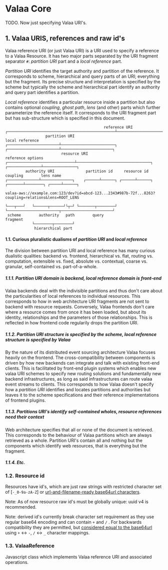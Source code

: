 # Valaa Core

TODO. Now just specifying Valaa URI's.

## 1. Valaa URIS, references and raw id's

Valaa reference URI (or just Valaa URI) is a URI used to specify a reference to a Valaa Resource. 
It has two major parts separated by the URI fragment separator `#`: *partition URI* part and a 
*local reference* part.

*Partition URI* identifies the target authority and partition of the reference. It corresponds to
scheme, hierarchical and query parts of an URI; everything but the fragment. Its precise structure 
and interpretation is specified by the scheme but typically the scheme and hierarchical part 
identify an authority and query part identifies a partition.

*Local reference* identifies a particular resource inside a partition but also contains optional 
*coupling*, *ghost path*, *lens* (and other) parts which further parameterize the reference itself. 
It corresponds to the URI fragment part but has sub-structure which is specified in this document.

```
                                            reference URI
┌────────────────────────────────────────────────┴─────────────────────────────────────────────────┐
                  partition URI                                    local reference
┌───────────────────────┴────────────────────────┐ ┌───────────────────────┴───────────────────────┐
                         resource URI                                     reference options
┌──────────────────────────────┴─────────────────────────────────┐ ┌───────────────┴───────────────┐ 
         authority URI              partition id     resource id        coupling        lens name
┌──────────────┴──────────────┐    ┌──────┴──────┐ ┌──────┴──────┐ ┌───────┴────────┐ ┌─────┴──────┐

valaa-aws://example.com:123/dev?id=abcd-123...2343#987b-72f...8263?coupling=relations&lens=ROOT_LENS

└───┬───┘   └──────┬──────┘└┬─┘ └───────┬────────┘ └───────────────────────┬───────────────────────┘
 scheme        authority   path        query                         fragment
            └────────┬────────┘
             hierarchical part                    
```


#### 1.1. Curious pluralistic dualisms of *partition URI* and *local reference*

The division between partition URI and local reference has many curious dualistic qualities:
backend vs. frontend, hierarchical vs. flat, routing vs. computation, extensible vs. fixed, 
absolute vs. contextual, coarse vs. granular, self-contained vs. part-of-a-whole. 

##### 1.1.1. Partition URI domain is backend, local reference domain is front-end

Valaa backends deal with the indivisible partitions and thus don't care about the particularities 
of local references to individual resources. This corresponds to how in web architecture URI 
fragments are not sent to backend with resource requests. Conversely, Valaa frontends don't care 
where a resource comes from once it has been loaded, but about its identity, relationships and the
parameters of those relationships. This is reflected in how frontend code regularily drops the 
partition URI.

##### 1.1.2. Partition URI structure is specified by the scheme, local reference structure is specified by Valaa

By the nature of its distributed event sourcing architecture Valaa focuses heavily on the frontend.
The cross-compatibility between components is driven by how new backends can integrate and talk with
existing front-end clients. This is facilitated by front-end plugin systems which enables new valaa
URI schemes to specify new routing solutions and fundamentally new backend infrastructures, as long 
as said infrastructures can route valaa event streams to clients. 
This corresponds to how Valaa doesn't specify how a *partition URI* identifies and locates
partitions and authorities but leaves it to the scheme specifications and their reference 
implementations of frontend plugins.

##### 1.1.3. Partitions URI's identify self-contained wholes, resource references need their context

Web architecture specifies that all or none of the document is retrieved. This corresponds to 
the behaviour of Valaa partitions which are always retrieved as a whole. Partition URI's contain
all and nothing but the components which identify web resources, that is everything but the 
fragment.

##### 1.1.4. Etc.

### 1.2. Resource id

Resources have id's, which are just raw strings with restricted character set of [`-_0-9a-zA-Z`] or
[url-and-filename-ready base64url characters](https://tools.ietf.org/html/rfc4648#section-5).

Note: As of now resource raw id's must be globally unique: uuid v4 is recommended.

Note: derived id's currently break character set requirement as they use regular base64 encoding and
can contain `+` and `/` . For backwards compatibility they are permitted, but 
[considered equal to the base64url](https://tools.ietf.org/html/rfc7515#appendix-C) using 
`+` <-> `-`, `/` <-> `_` character mappings.

### 1.3. ValaaReference

Javascript class which implements Valaa reference URI and associated operations.
